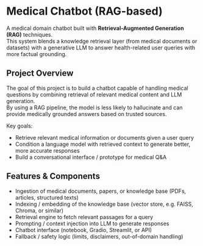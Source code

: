 # Medical Chatbot (RAG-based)

A medical domain chatbot built with **Retrieval-Augmented Generation (RAG)** techniques.  
This system blends a knowledge retrieval layer (from medical documents or datasets) with a generative LLM to answer health-related user queries with more factual grounding.

## Project Overview

The goal of this project is to build a chatbot capable of handling medical questions by combining retrieval of relevant medical content and LLM generation.  
By using a RAG pipeline, the model is less likely to hallucinate and can provide medically grounded answers based on trusted sources.

Key goals:
- Retrieve relevant medical information or documents given a user query  
- Condition a language model with retrieved context to generate better, more accurate responses  
- Build a conversational interface / prototype for medical Q&A  

## Features & Components

- Ingestion of medical documents, papers, or knowledge base (PDFs, articles, structured texts)  
- Indexing / embedding of the knowledge base (vector store, e.g. FAISS, Chroma, or similar)  
- Retrieval engine to fetch relevant passages for a query  
- Prompting / context injection into LLM to generate responses  
- Chatbot interface (notebook, Gradio, Streamlit, or API)  
- Fallback / safety logic (limits, disclaimers, out-of-domain handling)  


